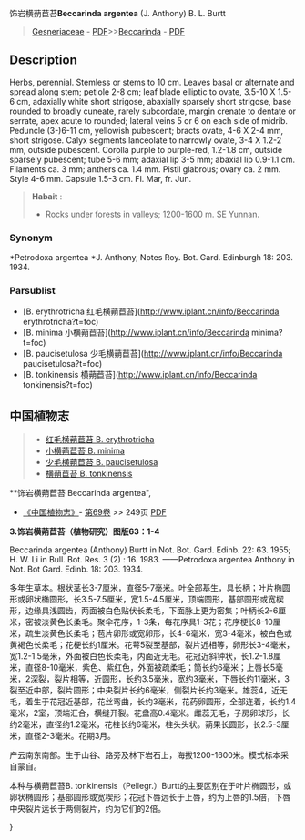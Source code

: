 饰岩横蒴苣苔**Beccarinda argentea** (J. Anthony) B. L. Burtt

> [Gesneriaceae](http://www.iplant.cn/info/Gesneriaceae?t=foc) - [PDF](http://www.iplant.cn/foc/pdf/Gesneriaceae.pdf)>>[Beccarinda](http://www.iplant.cn/info/Beccarinda?t=foc) - [PDF](http://www.iplant.cn/foc/pdf/Beccarinda.pdf)

## Description

Herbs, perennial. Stemless or stems to 10 cm. Leaves basal or alternate and spread along stem; petiole 2-8 cm; leaf blade elliptic to ovate, 3.5-10 X 1.5-6 cm, adaxially white short strigose, abaxially sparsely short strigose, base rounded to broadly cuneate, rarely subcordate, margin crenate to dentate or serrate, apex acute to rounded; lateral veins 5 or 6 on each side of midrib. Peduncle (3-)6-11 cm, yellowish pubescent; bracts ovate, 4-6 X 2-4 mm, short strigose. Calyx segments lanceolate to narrowly ovate, 3-4 X 1.2-2 mm, outside pubescent. Corolla purple to purple-red, 1.2-1.8 cm, outside sparsely pubescent; tube 5-6 mm; adaxial lip 3-5 mm; abaxial lip 0.9-1.1 cm. Filaments ca. 3 mm; anthers ca. 1.4 mm. Pistil glabrous; ovary ca. 2 mm. Style 4-6 mm. Capsule 1.5-3 cm. Fl. Mar, fr. Jun.


> **Habait** : 
>* Rocks under forests in valleys; 1200-1600 m. SE Yunnan.

### Synonym
*Petrodoxa argentea *J. Anthony, Notes Roy. Bot. Gard. Edinburgh 18: 203. 1934.



### Parsublist

* [B.  erythrotricha  红毛横蒴苣苔](http://www.iplant.cn/info/Beccarinda erythrotricha?t=foc)
* [B.  minima  小横蒴苣苔](http://www.iplant.cn/info/Beccarinda minima?t=foc)
* [B.  paucisetulosa  少毛横蒴苣苔](http://www.iplant.cn/info/Beccarinda paucisetulosa?t=foc)
* [B.  tonkinensis  横蒴苣苔](http://www.iplant.cn/info/Beccarinda tonkinensis?t=foc)


## 中国植物志

> * [红毛横蒴苣苔  B.  erythrotricha](Beccarinda-erythrotricha-红毛横蒴苣苔.md)
> * [小横蒴苣苔  B.  minima](Beccarinda-minima-小横蒴苣苔.md)
> * [少毛横蒴苣苔  B.  paucisetulosa](Beccarinda-paucisetulosa-少毛横蒴苣苔.md)
> * [横蒴苣苔  B.  tonkinensis](Beccarinda-tonkinensis-横蒴苣苔.md)


**饰岩横蒴苣苔 Beccarinda argentea",



* [《中国植物志》](http://www.iplant.cn/frps)- [第69卷](http://www.iplant.cn/frps/vol/69) >> 249页 [PDF](http://www.iplant.cn/frps/pdf/69/249a.pdf)


**3.饰岩横蒴苣苔（植物研究）图版63：1-4**

Beccarinda argentea (Anthony) Burtt in Not. Bot. Gard. Edinb. 22: 63. 1955; H. W. Li in Bull. Bot. Res. 3 (2) : 16. 1983. ——Petrodoxa argentea Anthony in Not. Bot Gard. Edinb. 18: 203. 1934.

多年生草本。根状茎长3-7厘米，直径5-7毫米。叶全部基生，具长柄；叶片椭圆形或卵状椭圆形，长3.5-7.5厘米，宽1.5-4.5厘米，顶端圆形，基部圆形或宽楔形，边缘具浅圆齿，两面被白色贴伏长柔毛，下面脉上更为密集；叶柄长2-6厘米，密被淡黄色长柔毛。聚伞花序，1-3条，每花序具1-3花；花序梗长8-10厘米，疏生淡黄色长柔毛；苞片卵形或宽卵形，长4-6毫米，宽3-4毫米，被白色或黄褐色长柔毛；花梗长约1厘米。花萼5裂至基部，裂片近相等，卵形长3-4毫米，宽1.2-1.5毫米，外面被白色长柔毛，内面近无毛。花冠近斜钟状，长1.2-1.8厘米，直径8-10毫米，紫色、紫红色，外面被疏柔毛；筒长约6毫米；上唇长5毫米，2深裂，裂片相等，近圆形，长约3.5毫米，宽约3毫米，下唇长约11毫米，3裂至近中部，裂片圆形；中央裂片长约6毫米，侧裂片长约3毫米。雄蕊4，近无毛，着生于花冠近基部，花丝弯曲，长约3毫米，花药卵圆形，全部连着，长约1.4毫米，2室，顶端汇合，横缝开裂。花盘高0.4毫米。雌蕊无毛，子房卵球形，长约2毫米，直径约1.2毫米，花柱长约6毫米，柱头头状。蒴果长圆形，长2.5-3厘米，直径2-3毫米。花期3月。

产云南东南部。生于山谷、路旁及林下岩石上，海拔1200-1600米。模式标本采自蒙自。

本种与横蒴苣苔B. tonkinensis（Pellegr.）Burtt的主要区别在于叶片椭圆形，或卵状椭圆形；基部圆形或宽楔形；花冠下唇远长于上唇，约为上唇的1.5倍，下唇中央裂片远长于两侧裂片，约为它们的2倍。



}